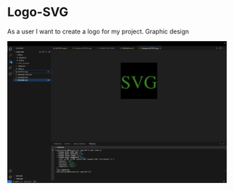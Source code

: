 # Logo-SVG
As a user I want to create a logo for my project. 
Graphic design


![ScreenShot](Screenshot%202024-07-11%20at%209.02.16%20PM.png)